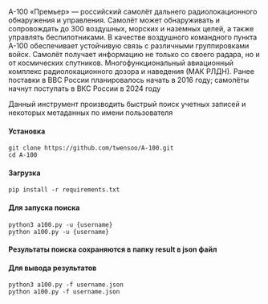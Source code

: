 А-100 «Премьер» — российский самолёт дальнего радиолокационного обнаружения и управления. Самолёт может обнаруживать и сопровождать до 300 воздушных, морских и наземных целей, а также управлять беспилотниками. В качестве воздушного командного пункта А-100 обеспечивает устойчивую связь с различными группировками войск. Самолёт получает информацию не только со своего радара, но и от космических спутников. Многофункциональный авиационный комплекс радиолокационного дозора и наведения (МАК РЛДН).
Ранее поставки в ВВС России планировалось начать в 2016 году; самолёты начнут поступать в ВКС России в 2024 году

Данный инструмент производить быстрый поиск учетных записей и некоторых метаданных по имени пользователя


#### Установка
````shell
git clone https://github.com/twensoo/A-100.git
cd A-100
````

#### Загрузка
```shell
pip install -r requirements.txt
```

#### Для запуска поиска
```shell
python3 a100.py -u {username}
python a100.py -u {username}
```

#### Результаты поиска сохраняются в папку result в json файл
#### Для вывода результатов
```shell
python3 a100.py -f username.json
python a100.py -f username.json
```
